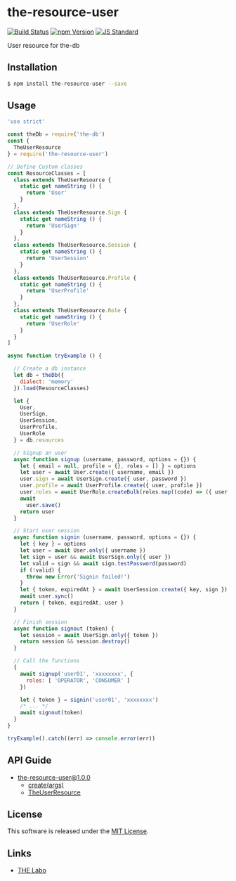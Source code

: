 the-resource-user
==========

<!---
This file is generated by ape-tmpl. Do not update manually.
--->

<!-- Badge Start -->
<a name="badges"></a>

[![Build Status][bd_travis_shield_url]][bd_travis_url]
[![npm Version][bd_npm_shield_url]][bd_npm_url]
[![JS Standard][bd_standard_shield_url]][bd_standard_url]

[bd_repo_url]: https://github.com/the-labo/the-resource-user
[bd_travis_url]: http://travis-ci.org/the-labo/the-resource-user
[bd_travis_shield_url]: http://img.shields.io/travis/the-labo/the-resource-user.svg?style=flat
[bd_travis_com_url]: http://travis-ci.com/the-labo/the-resource-user
[bd_travis_com_shield_url]: https://api.travis-ci.com/the-labo/the-resource-user.svg?token=
[bd_license_url]: https://github.com/the-labo/the-resource-user/blob/master/LICENSE
[bd_codeclimate_url]: http://codeclimate.com/github/the-labo/the-resource-user
[bd_codeclimate_shield_url]: http://img.shields.io/codeclimate/github/the-labo/the-resource-user.svg?style=flat
[bd_codeclimate_coverage_shield_url]: http://img.shields.io/codeclimate/coverage/github/the-labo/the-resource-user.svg?style=flat
[bd_gemnasium_url]: https://gemnasium.com/the-labo/the-resource-user
[bd_gemnasium_shield_url]: https://gemnasium.com/the-labo/the-resource-user.svg
[bd_npm_url]: http://www.npmjs.org/package/the-resource-user
[bd_npm_shield_url]: http://img.shields.io/npm/v/the-resource-user.svg?style=flat
[bd_standard_url]: http://standardjs.com/
[bd_standard_shield_url]: https://img.shields.io/badge/code%20style-standard-brightgreen.svg

<!-- Badge End -->


<!-- Description Start -->
<a name="description"></a>

User resource for the-db

<!-- Description End -->


<!-- Overview Start -->
<a name="overview"></a>



<!-- Overview End -->


<!-- Sections Start -->
<a name="sections"></a>

<!-- Section from "doc/guides/01.Installation.md.hbs" Start -->

<a name="section-doc-guides-01-installation-md"></a>

Installation
-----

```bash
$ npm install the-resource-user --save
```


<!-- Section from "doc/guides/01.Installation.md.hbs" End -->

<!-- Section from "doc/guides/02.Usage.md.hbs" Start -->

<a name="section-doc-guides-02-usage-md"></a>

Usage
---------

```javascript
'use strict'

const theDb = require('the-db')
const {
  TheUserResource
} = require('the-resource-user')

// Define Custom classes
const ResourceClasses = [
  class extends TheUserResource {
    static get nameString () {
      return 'User'
    }
  },
  class extends TheUserResource.Sign {
    static get nameString () {
      return 'UserSign'
    }
  },
  class extends TheUserResource.Session {
    static get nameString () {
      return 'UserSession'
    }
  },
  class extends TheUserResource.Profile {
    static get nameString () {
      return 'UserProfile'
    }
  },
  class extends TheUserResource.Role {
    static get nameString () {
      return 'UserRole'
    }
  }
]

async function tryExample () {

  // Create a db instance
  let db = theDb({
    dialect: 'memory'
  }).load(ResourceClasses)

  let {
    User,
    UserSign,
    UserSession,
    UserProfile,
    UserRole
  } = db.resources

  // Signup an user
  async function signup (username, password, options = {}) {
    let { email = null, profile = {}, roles = [] } = options
    let user = await User.create({ username, email })
    user.sign = await UserSign.create({ user, password })
    user.profile = await UserProfile.create({ user, profile })
    user.roles = await UserRole.createBulk(roles.map((code) => ({ user, code })))
    await
      user.save()
    return user
  }

  // Start user session
  async function signin (username, password, options = {}) {
    let { key } = options
    let user = await User.only({ username })
    let sign = user && await UserSign.only({ user })
    let valid = sign && await sign.testPassword(password)
    if (!valid) {
      throw new Error('Signin failed!')
    }
    let { token, expiredAt } = await UserSession.create({ key, sign })
    await user.sync()
    return { token, expiredAt, user }
  }

  // Finish session
  async function signout (token) {
    let session = await UserSign.only({ token })
    return session && session.destroy()
  }

  // Call the functions
  {
    await signup('user01', 'xxxxxxxx', {
      roles: [ 'OPERATOR', 'CONSUMER' ]
    })

    let { token } = signin('user01', 'xxxxxxxx')
    /* ... */
    await signout(token)
  }
}

tryExample().catch((err) => console.error(err))

```


<!-- Section from "doc/guides/02.Usage.md.hbs" End -->

<!-- Section from "doc/guides/10.API Guide.md.hbs" Start -->

<a name="section-doc-guides-10-a-p-i-guide-md"></a>

API Guide
-----

+ [the-resource-user@1.0.0](./doc/api/api.md)
  + [create(args)](./doc/api/api.md#the-resource-user-function-create)
  + [TheUserResource](./doc/api/api.md#the-user-resource-class)


<!-- Section from "doc/guides/10.API Guide.md.hbs" End -->


<!-- Sections Start -->


<!-- LICENSE Start -->
<a name="license"></a>

License
-------
This software is released under the [MIT License](https://github.com/the-labo/the-resource-user/blob/master/LICENSE).

<!-- LICENSE End -->


<!-- Links Start -->
<a name="links"></a>

Links
------

+ [THE Labo][t_h_e_labo_url]

[t_h_e_labo_url]: https://github.com/the-labo

<!-- Links End -->
